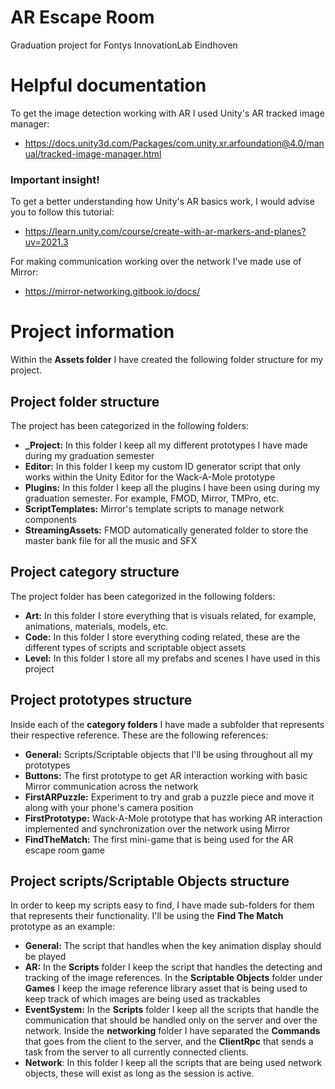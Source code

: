 # AR Escape Room
Graduation project for Fontys InnovationLab Eindhoven

<h1>Helpful documentation</h1>

To get the image detection working with AR I used Unity's AR tracked image manager:
- https://docs.unity3d.com/Packages/com.unity.xr.arfoundation@4.0/manual/tracked-image-manager.html

<h3>Important insight!</h3>
To get a better understanding how Unity's AR basics work, I would advise you to follow this tutorial:

- https://learn.unity.com/course/create-with-ar-markers-and-planes?uv=2021.3

For making communication working over the network I've made use of Mirror:
- https://mirror-networking.gitbook.io/docs/

<h1>Project information</h1>

Within the <b>Assets folder</b> I have created the following folder structure for my project.

<h2>Project folder structure</h2>

The project has been categorized in the following folders:
- <b>_Project:</b> In this folder I keep all my different prototypes I have made during my graduation semester
- <b>Editor:</b> In this folder I keep my custom ID generator script that only works within the Unity Editor for the Wack-A-Mole prototype
- <b>Plugins:</b> In this folder I keep all the plugins I have been using during my graduation semester. For example, FMOD, Mirror, TMPro, etc.
- <b>ScriptTemplates:</b> Mirror's template scripts to manage network components
- <b>StreamingAssets:</b> FMOD automatically generated folder to store the master bank file for all the music and SFX
<h2>Project category structure</h2>

The project folder has been categorized in the following folders:
- <b>Art:</b> In this folder I store everything that is visuals related, for example, animations, materials, models, etc.
- <b>Code:</b> In this folder I store everything coding related, these are the different types of scripts and scriptable object assets
- <b>Level:</b> In this folder I store all my prefabs and scenes I have used in this project
<h2>Project prototypes structure</h2>

Inside each of the <b>category folders</b> I have made a subfolder that represents their respective reference. These are the following references:
- <b>General:</b> Scripts/Scriptable objects that I'll be using throughout all my prototypes
- <b>Buttons:</b> The first prototype to get AR interaction working with basic Mirror communication across the network
- <b>FirstARPuzzle:</b> Experiment to try and grab a puzzle piece and move it along with your phone's camera position
- <b>FirstPrototype:</b> Wack-A-Mole prototype that has working AR interaction implemented and synchronization over the network using Mirror
- <b>FindTheMatch:</b> The first mini-game that is being used for the AR escape room game
<h2>Project scripts/Scriptable Objects structure</h2>

In order to keep my scripts easy to find, I have made sub-folders for them that represents their functionality.
I'll be using the <b>Find The Match</b> prototype as an example:
- <b>General:</b> The script that handles when the key animation display should be played
- <b>AR:</b> In the <b>Scripts</b> folder I keep the script that handles the detecting and tracking of the image references. In the <b>Scriptable Objects</b> folder under <b>Games</b> I keep the image reference library asset that is being used to keep track of which images are being used as trackables
- <b>EventSystem:</b> In the <b>Scripts</b> folder I keep all the scripts that handle the communication that should be handled only on the server and over the network. Inside the <b>networking</b> folder I have separated the <b>Commands</b> that goes from the client to the server, and the <b>ClientRpc</b> that sends a task from the server to all currently connected clients.
- <b>Network</b>: In this folder I keep all the scripts that are being used network objects, these will exist as long as the session is active.
